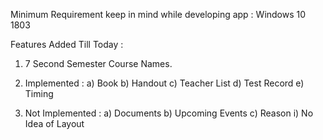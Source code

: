 Minimum Requirement keep in mind while developing app :     Windows 10 1803

Features Added Till Today :
1.  7 Second Semester Course Names.
2.  Implemented :
      a)  Book
      b)  Handout
      c)  Teacher List
      d)  Test Record
      e)  Timing
      
      
3.  Not Implemented :
      a)  Documents
      b)  Upcoming Events
      c)  Reason
          i)  No Idea of Layout
